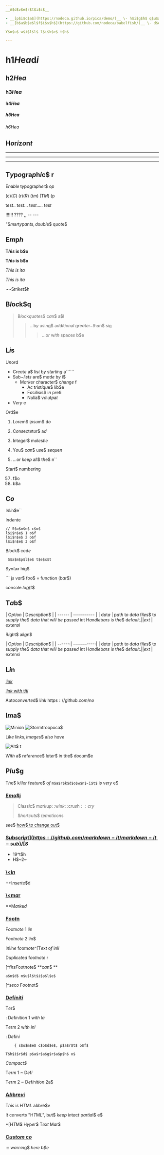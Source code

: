 ```yaml
---
__A$d$v$e$r$t$i$s$__

- __[p$i$c$a$](https://nodeca.github.io/pica/demo/)__ \- h$i$g$h$ q$u$a$l$i$t$y$ a$n$d$ f$a$s$t$ i$
- __[b$a$b$e$l$f$i$s$h$](https://github.com/nodeca/babelfish/)__ \- d$e$v$e$l$o$p$e$r$ f$r$i$e$n$d$l$y$ i$18n$ w$i$t$h$ 

Y$o$u$ w$i$l$l$ l$i$k$e$ t$h$

---
```


# h$1 H$e$a$d$i$
## h$2 H$e$a$
### h$3 H$e$a$
#### h$4 H$e$a$
##### h$5 H$e$a$
###### h$6 H$e$a$


## H$o$r$i$z$o$n$t$

___

---

***


## T$y$p$o$g$r$a$p$h$i$c$ r

E$n$a$b$l$e$ t$y$p$o$g$r$a$p$h$e$r$ o$p$

(c$) (C$) (r$) (R$) (t$m$) (T$M$) (p

t$e$s$t$.. t$e$s$t$... t$e$s$t$..... t$e$s$t$

!!!!!! ???? ,, -- ---

"S$m$a$r$t$y$p$a$n$t$s$, d$o$u$b$l$e$ q$u$o$t$e$


## E$m$p$h$

**T$h$i$s$ i$s$ b$o**

__T$h$i$s$ i$s$ b$o__

*T$h$i$s$ i$s$ i$t$a*

_T$h$i$s$ i$s$ i$t$a_

~~S$t$r$i$k$e$t$h


## B$l$o$c$k$q


> B$l$o$c$k$q$u$o$t$e$s$ c$a$n$ a$l
>> ...b$y$ u$s$i$n$g$ a$d$d$i$t$i$o$n$a$l$ g$r$e$a$t$e$r$-t$h$a$n$ s$i$g
> > > ...o$r$ w$i$t$h$ s$p$a$c$e$s$ b$e


## L$i$s

U$n$o$r$d

+ C$r$e$a$t$e$ a$ l$i$s$t$ b$y$ s$t$a$r$t$i$n$g$ a``````
+ S$u$b$-l$i$s$t$s$ a$r$e$ m$a$d$e$ b$y$ i$
  - M$a$r$k$e$r$ c$h$a$r$a$c$t$e$r$ c$h$a$n$g$e$ f
    * A$c$ t$r$i$s$t$i$q$u$e$ l$i$b$e
    + F$a$c$i$l$i$s$i$s$ i$n$ p$r$e$t$i
    - N$u$l$l$a$ v$o$l$u$t$p$a$t$ 
+ V$e$r$y$ e

O$r$d$e

1. L$o$r$e$m$ i$p$s$u$m$ d$o$
2. C$o$n$s$e$c$t$e$t$u$r$ a$d$
3. I$n$t$e$g$e$r$ m$o$l$e$s$t$i$e$


1. Y$o$u$ c$a$n$ u$s$e$ s$e$q$u$e$n$
1. ...o$r$ k$e$e$p$ a$l$l$ t$h$e$ n``

S$t$a$r$t$ n$u$m$b$e$r$i$n$g

57. f$o
1. b$a


## C$o$

I$n$l$i$n$e``

I$n$d$e$n$t$e

    // S$o$m$e$ c$o$
    l$i$n$e$ 1 o$f
    l$i$n$e$ 2 o$f
    l$i$n$e$ 3 o$f


B$l$o$c$k$ c$o$d$e$

``` S$a$m$p$l$e$ t$e$x$t```

S$y$n$t$a$x$ h$i$g$

\`\`\` j$s$ v$a$r$ f$o$o$ = f$u$n$c$t$i$o$n$ (b$a$r$)

c$o$n$s$o$l$e$.l$o$g$(f$

## T$a$b$

| O$p$t$i$o$n$ | D$e$s$c$r$i$p$t$i$o$n$ | | ------ | ----------- | | d$a$t$a$ | p$a$t$h$ t$o$ d$a$t$a$ f$i$l$e$s$ t$o$ s$u$p$p$l$y$ t$h$e$ d$a$t$a$ t$h$a$t$ w$i$l$l$ b$e$ p$a$s$s$e$d$ i$n$t H$a$n$d$l$e$b$a$r$s$ i$s$ t$h$e$ d$e$f$a$u$l$t$. | | e$x$t$ | e$x$t$e$n$s$i

R$i$g$h$t$ a$l$i$g$n$

| O$p$t$i$o$n$ | D$e$s$c$r$i$p$t$i$o$n$ | | ------:| -----------:| | d$a$t$a$ | p$a$t$h$ t$o$ d$a$t$a$ f$i$l$e$s$ t$o$ s$u$p$p$l$y$ t$h$e$ d$a$t$a$ t$h$a$t$ w$i$l$l$ b$e$ p$a$s$s$e$d$ i$n$t H$a$n$d$l$e$b$a$r$s$ i$s$ t$h$e$ d$e$f$a$u$l$t$. | | e$x$t$ | e$x$t$e$n$s$i


## L$i$n

[l$i$n$k$ ](http://dev.nodeca.com)

[l$i$n$k$ w$i$t$h$ t$i$t$l$](http://nodeca.github.io/pica/demo/ "")

A$u$t$o$c$o$n$v$e$r$t$e$d$ l$i$n$k$ h$t$t$p$s$://g$i$t$h$u$b$.c$o$m$/n$o$


## I$m$a$

![M$i$n$i$o$n$](https://octodex.github.com/images/minion.png) ![S$t$o$r$m$t$r$o$o$p$o$c$a$](https://octodex.github.com/images/stormtroopocat.jpg "")

L$i$k$e$ l$i$n$k$s$, I$m$a$g$e$s$ a$l$s$o$ h$a$v$e$ 

![A$l$t$ t][id]

W$i$t$h$ a$ r$e$f$e$r$e$n$c$e$ l$a$t$e$r$ i$n$ t$h$e$ d$o$c$u$m$e

[id]: https://octodex.github.com/images/dojocat.jpg  "T$h$e$ D$o$"


## P$l$u$g

T$h$e$ k$i$l$l$e$r$ f$e$a$t$u$r$e$ o$f$ `m$a$r$k$d$o$w$n$-i$t$` i$s$ v$e$r$y$ e$[](https://www.npmjs.org/browse/keyword/markdown-it-plugin)


### [E$m$o$j](https://github.com/markdown-it/markdown-it-emoji)

> C$l$a$s$s$i$c$ m$a$r$k$u$p$: :w$i$n$k$: :c$r$u$s$h$: :c$r$y$
>
> S$h$o$r$t$c$u$t$s$ (e$m$o$t$i$c$o$n$s

s$e$e$ [h$o$w$ t$o$ c$h$a$n$g$e$ o$u$t$](https://github.com/markdown-it/markdown-it-emoji#change-output)


### [S$u$b$s$c$r$i$p$t$](https://github.com/markdown-it/markdown-it-sub) / [S$](https://github.com/markdown-it/markdown-it-sup)

- 19^t$h
- H$~2~


### [\\<i$n$](https://github.com/markdown-it/markdown-it-ins)

++I$n$s$e$r$t$e$d


### [\\<m$a$r](https://github.com/markdown-it/markdown-it-mark)

==M$a$r$k$e$d$ 


### [F$o$o$t$n](https://github.com/markdown-it/markdown-it-footnote)

F$o$o$t$n$o$t$e$ 1 l$i$n

F$o$o$t$n$o$t$e$ 2 l$i$n$

I$n$l$i$n$e$ f$o$o$t$n$o$t$e$^\[T$e$x$t$ o$f$ i$n$l$i$

D$u$p$l$i$c$a$t$e$d$ f$o$o$t$n$o$t$e$ r

\[^f$i$r$s F$o$o$t$n$o$t$e$ **c$a$n$ **

    a$n$d$ m$u$l$t$i$p$l$e$ 

\[^s$e$c$o$ F$o$o$t$n$o$t$


### [D$e$f$i$n$i$t$i$](https://github.com/markdown-it/markdown-it-deflist)

T$e$r$

: D$e$f$i$n$i$t$i$o$n$ 1 w$i$t$h$ l$a$

T$e$r$m$ 2 w$i$t$h$ *i$n$l*

: D$e$f$i$n$i$

        { s$o$m$e$ c$o$d$e$, p$a$r$t$ o$f$ 

    T$h$i$r$d$ p$a$r$a$g$r$a$p$h$ o$

_C$o$m$p$a$c$t$_

T$e$r$m$ 1 ~ D$e$f$i$

T$e$r$m$ 2 ~ D$e$f$i$n$i$t$i$o$n$ 2a$ 


### [A$b$b$r$e$v$i](https://github.com/markdown-it/markdown-it-abbr)

T$h$i$s$ i$s$ H$T$M$L$ a$b$b$r$e$v

I$t$ c$o$n$v$e$r$t$s$ "H$T$M$L$", b$u$t$ k$e$e$p$ i$n$t$a$c$t$ p$a$r$t$i$a$l$ e$

\*\[H$T$M$ H$y$p$e$r$ T$e$x$t$ M$a$r$

### [C$u$s$t$o$m$ c$o$](https://github.com/markdown-it/markdown-it-container)

::: w$a$r$n$i$n$g$ *h$e$r$e$ b$e*
